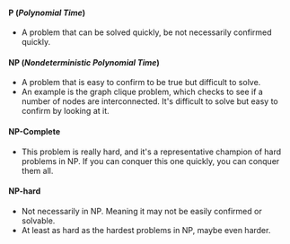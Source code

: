 #### P (_Polynomial Time_)
- A problem that can be solved quickly, be not necessarily confirmed quickly.

#### NP (_Nondeterministic Polynomial Time_)
- A problem that is easy to confirm to be true but difficult to solve.
- An example is the graph clique problem, which checks to see if a number of nodes are interconnected. It's difficult to solve but easy to confirm by looking at it.

#### NP-Complete
- This problem is really hard, and it's a representative champion of hard problems in NP. If you can conquer this one quickly, you can conquer them all.

#### NP-hard
- Not necessarily in NP. Meaning it may not be easily confirmed or solvable.
- At least as hard as the hardest problems in NP, maybe even harder.

